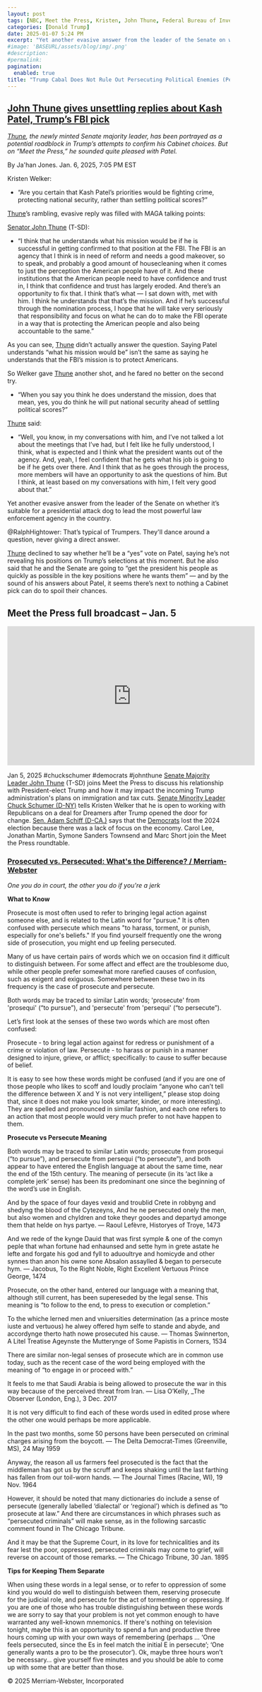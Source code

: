 ```yaml
---
layout: post
tags: [NBC, Meet the Press, Kristen, John Thune, Federal Bureau of Investigation (FBI), Kash Patel, Department of Justice (DOJ), political enemies, politics]
categories: [Donald Trump]
date: 2025-01-07 5:24 PM
excerpt: "Yet another evasive answer from the leader of the Senate on whether it’s suitable for a presidential attack dog to lead the most powerful law enforcement agency in the country."
#image: 'BASEURL/assets/blog/img/.png'
#description:
#permalink:
pagination: 
  enabled: true
title: "Trump Cabal Does Not Rule Out Persecuting Political Enemies (Persecute, Not Prosecute)"
---
```



## [John Thune gives unsettling replies about Kash Patel, Trump’s FBI pick](https://www.msnbc.com/the-reidout/reidout-blog/kash-patel-fbi-john-thune-trump-rcna186492)

*[Thune](https://www.thune.senate.gov/), the newly minted Senate majority leader, has been portrayed as a potential roadblock in Trump’s attempts to confirm his Cabinet choices. But on “Meet the Press,” he sounded quite pleased with Patel.*

By Ja'han Jones. Jan. 6, 2025, 7:05 PM EST

Kristen Welker:

- “Are you certain that Kash Patel’s priorities would be fighting crime, protecting national security, rather than settling political scores?”

[Thune](https://www.thune.senate.gov/)’s rambling, evasive reply was filled with MAGA talking points:

[Senator John Thune](https://www.thune.senate.gov/) (T-SD):

- “I think that he understands what his mission would be if he is successful in getting confirmed to that position at the FBI. The FBI is an agency that I think is in need of reform and needs a good makeover, so to speak, and probably a good amount of housecleaning when it comes to just the perception the American people have of it. And these institutions that the American people need to have confidence and trust in, I think that confidence and trust has largely eroded. And there’s an opportunity to fix that. I think that’s what — I sat down with, met with him. I think he understands that that’s the mission. And if he’s successful through the nomination process, I hope that he will take very seriously that responsibility and focus on what he can do to make the FBI operate in a way that is protecting the American people and also being accountable to the same.”

As you can see, [Thune](https://www.thune.senate.gov/) didn’t actually answer the question. Saying Patel understands “what his mission would be” isn’t the same as saying he understands that the FBI’s mission is to protect Americans.

So Welker gave [Thune](https://www.thune.senate.gov/) another shot, and he fared no better on the second try.

- “When you say you think he does understand the mission, does that mean, yes, you do think he will put national security ahead of settling political scores?” 

[Thune](https://www.thune.senate.gov/) said:

- “Well, you know, in my conversations with him, and I’ve not talked a lot about the meetings that I’ve had, but I felt like he fully understood, I think, what is expected and I think what the president wants out of the agency. And, yeah, I feel confident that he gets what his job is going to be if he gets over there. And I think that as he goes through the process, more members will have an opportunity to ask the questions of him. But I think, at least based on my conversations with him, I felt very good about that.”

Yet another evasive answer from the leader of the Senate on whether it’s suitable for a presidential attack dog to lead the most powerful law enforcement agency in the country.

@RalphHightower: That’s typical of Trumpers. They'll dance around a question, never giving a direct answer.

[Thune](https://www.thune.senate.gov/) declined to say whether he’ll be a “yes” vote on Patel, saying he’s not revealing his positions on Trump’s selections at this moment. But he also said that he and the Senate are going to “get the president his people as quickly as possible in the key positions where he wants them” — and by the sound of his answers about Patel, it seems there’s next to nothing a Cabinet pick can do to spoil their chances.

## Meet the Press full broadcast – Jan. 5 

<iframe width="560" height="315" src="https://www.youtube.com/embed/J0y6rdZlX1I?si=DRjALqzatQFBFykh&amp;start=209" title="YouTube video player" frameborder="0" allow="accelerometer; autoplay; clipboard-write; encrypted-media; gyroscope; picture-in-picture; web-share" referrerpolicy="strict-origin-when-cross-origin" allowfullscreen></iframe>

Jan 5, 2025  #chuckschumer #democrats #johnthune
[Senate Majority Leader John Thune](https://www.thune.senate.gov/) (T-SD) joins Meet the Press to discuss his relationship with President-elect Trump and how it may impact the incoming Trump administration's plans on immigration and tax cuts. [Senate Minority Leader Chuck Schumer (D-NY)](https://www.schumer.senate.gov/) tells Kristen Welker that he is open to working with Republicans on a deal for Dreamers after Trump opened the door for change. [Sen. Adam Schiff (D-CA.)](https://www.schiff.senate.gov/) says that the [Democrats](https://www.murphy.senate.gov/) lost the 2024 election because there was a lack of focus on the economy. Carol Lee, Jonathan Martin, Symone Sanders Townsend and Marc Short join the Meet the Press roundtable.

### [Prosecuted vs. Persecuted: What's the Difference? / Merriam-Webster](https://www.merriam-webster.com/grammar/prosecuted-vs-persecuted-usage#:~:text=Prosecute%20%2D%20to%20bring%20legal%20action,to%20suffer%20because%20of%20belief.)

*One you do in court, the other you do if you're a jerk*

**What to Know**

Prosecute is most often used to refer to bringing legal action against someone else, and is related to the Latin word for "pursue." It is often confused with persecute which means "to harass, torment, or punish, especially for one's beliefs." If you find yourself frequently one the wrong side of prosecution, you might end up feeling persecuted.

Many of us have certain pairs of words which we on occasion find it difficult to distinguish between. For some affect and effect are the troublesome duo, while other people prefer somewhat more rarefied causes of confusion, such as exigent and exiguous. Somewhere between these two in its frequency is the case of prosecute and persecute.

Both words may be traced to similar Latin words; 'prosecute' from 'prosequi' (“to pursue”), and 'persecute' from 'persequi' (“to persecute”).

Let’s first look at the senses of these two words which are most often confused:

Prosecute - to bring legal action against for redress or punishment of a crime or violation of law.
Persecute - to harass or punish in a manner designed to injure, grieve, or afflict; specifically: to cause to suffer because of belief.

It is easy to see how these words might be confused (and if you are one of those people who likes to scoff and loudly proclaim “anyone who can’t tell the difference between X and Y is not very intelligent,” please stop doing that, since it does not make you look smarter, kinder, or more interesting). They are spelled and pronounced in similar fashion, and each one refers to an action that most people would very much prefer to not have happen to them.

**Prosecute vs Persecute Meaning**

Both words may be traced to similar Latin words; prosecute from prosequi (“to pursue”), and persecute from persequi (“to persecute”), and both appear to have entered the English language at about the same time, near the end of the 15th century. The meaning of persecute (in its ‘act like a complete jerk’ sense) has been its predominant one since the beginning of the word’s use in English.

And by the space of four dayes vexid and troublid Crete in robbyng and shedyng the blood of the Cytezeyns, And he ne persecuted onely the men, but also women and chyldren and toke theyr goodes and departyd amonge them that helde on hys partye.
— Raoul Lefèvre, Historyes of Troye, 1473

And we rede of the kynge Dauid that was first symple & one of the comyn peple that whan fortune had enhaunsed and sette hym in grete astate he lefte and forgate his god and fyll to aduoultrye and homicyde and other synnes than anon his owne sone Absalon assaylled & began to persecute hym.
— Jacobus, To the Right Noble, Right Excellent Vertuous Prince George, 1474

Prosecute, on the other hand, entered our language with a meaning that, although still current, has been supereseded by the legal sense. This meaning is “to follow to the end, to press to execution or completion.”

To the whiche lerned men and vniuersities determination (as a prince moste iuste and vertuous) he alwey offered hym selfe to stande and abyde, and accordynge therto hath nowe prosecuted his cause. — Thomas Swinnerton, A Litel Treatise Ageynste the Mutterynge of Some Papistis in Corners, 1534

There are similar non-legal senses of prosecute which are in common use today, such as the recent case of the word being employed with the meaning of “to engage in or proceed with.”

It feels to me that Saudi Arabia is being allowed to prosecute the war in this way because of the perceived threat from Iran. — Lisa O’Kelly, _The Observer (London, Eng.), 3 Dec. 2017

It is not very difficult to find each of these words used in edited prose where the other one would perhaps be more applicable.

In the past two months, some 50 persons have been persecuted on criminal charges arising from the boycott. — The Delta Democrat-Times (Greenville, MS), 24 May 1959

Anyway, the reason all us farmers feel prosecuted is the fact that the middleman has got us by the scruff and keeps shaking until the last farthing has fallen from our toil-worn hands. — The Journal Times (Racine, WI), 19 Nov. 1964

However, it should be noted that many dictionaries do include a sense of persecute (generally labelled ‘dialectal’ or ‘regional’) which is defined as “to prosecute at law.” And there are circumstances in which phrases such as “persecuted criminals” will make sense, as in the following sarcastic comment found in The Chicago Tribune.

And it may be that the Supreme Court, in its love for technicalities and its fear lest the poor, oppressed, persecuted criminals may come to grief, will reverse on account of those remarks. — The Chicago Tribune, 30 Jan. 1895

**Tips for Keeping Them Separate**

When using these words in a legal sense, or to refer to oppression of some kind you would do well to distinguish between them, reserving prosecute for the judicial role, and persecute for the act of tormenting or oppressing. If you are one of those who has trouble distinguishing between these words we are sorry to say that your problem is not yet common enough to have warranted any well-known mnemonics. If there's nothing on television tonight, maybe this is an opportunity to spend a fun and productive three hours coming up with your own ways of remembering (perhaps ... ‘One feels persecuted, since the Es in feel match the initial E in persecute’; ‘One generally wants a pro to be the prosecutor’). Ok, maybe three hours won’t be necessary… give yourself five minutes and you should be able to come up with some that are better than those.

© 2025 Merriam-Webster, Incorporated
